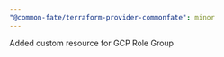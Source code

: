 ```yaml
---
"@common-fate/terraform-provider-commonfate": minor
---
```


Added custom resource for GCP Role Group

